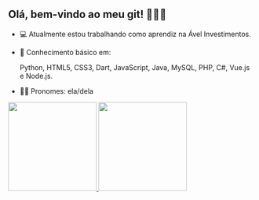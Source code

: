 ## Olá, bem-vindo ao meu git! 👩🏽‍💻

- 💻 Atualmente estou trabalhando como aprendiz na Ável Investimentos.

  
- 🔑 Conhecimento básico em:

  Python, HTML5, CSS3, Dart, JavaScript, Java, MySQL, PHP, C#, Vue.js e Node.js.

- 👋🏽 Pronomes: ela/dela

<div>
<a href="https://github.com/AgnesVargas">
<img height="180em" src="https://github-readme-stats.vercel.app/api/top-langs/?username=AgnesVargas&layout=compact&langs_count=7&theme=dracula"/> <img height="180em" src="https://github-readme-stats.vercel.app/api?username=AgnesVargas&show_icons=true&theme=dracula&include_all_commits=true&count_private=true"/>
</div>
